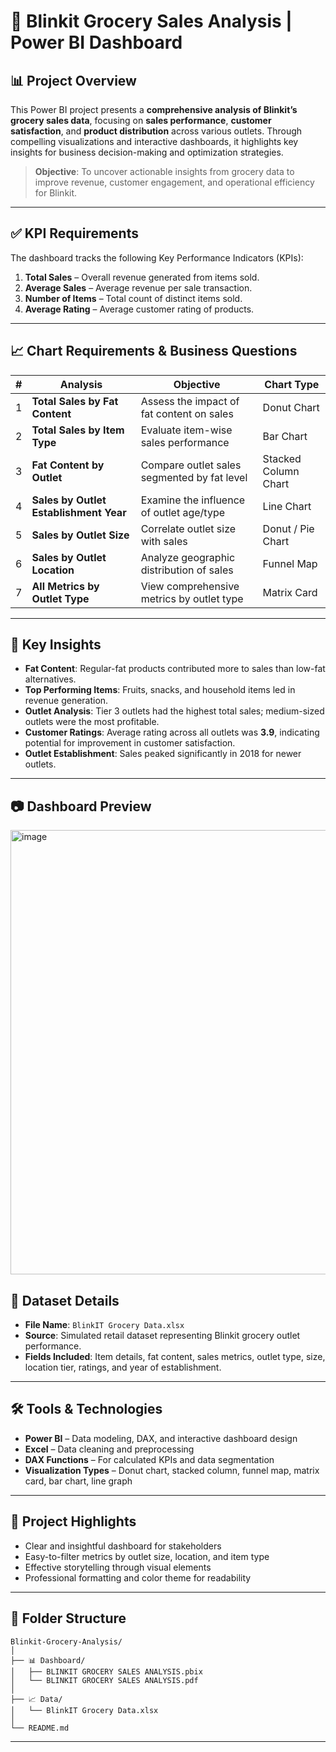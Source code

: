 # 🛒 Blinkit Grocery Sales Analysis | Power BI Dashboard

## 📊 Project Overview

This Power BI project presents a **comprehensive analysis of Blinkit’s grocery sales data**, focusing on **sales performance**, **customer satisfaction**, and **product distribution** across various outlets. Through compelling visualizations and interactive dashboards, it highlights key insights for business decision-making and optimization strategies.

> **Objective**: To uncover actionable insights from grocery data to improve revenue, customer engagement, and operational efficiency for Blinkit.

---

## ✅ KPI Requirements

The dashboard tracks the following Key Performance Indicators (KPIs):

1. **Total Sales** – Overall revenue generated from items sold.  
2. **Average Sales** – Average revenue per sale transaction.  
3. **Number of Items** – Total count of distinct items sold.  
4. **Average Rating** – Average customer rating of products.

---

## 📈 Chart Requirements & Business Questions

| # | Analysis | Objective | Chart Type |
|--|----------|-----------|------------|
| 1 | **Total Sales by Fat Content** | Assess the impact of fat content on sales | Donut Chart |
| 2 | **Total Sales by Item Type** | Evaluate item-wise sales performance | Bar Chart |
| 3 | **Fat Content by Outlet** | Compare outlet sales segmented by fat level | Stacked Column Chart |
| 4 | **Sales by Outlet Establishment Year** | Examine the influence of outlet age/type | Line Chart |
| 5 | **Sales by Outlet Size** | Correlate outlet size with sales | Donut / Pie Chart |
| 6 | **Sales by Outlet Location** | Analyze geographic distribution of sales | Funnel Map |
| 7 | **All Metrics by Outlet Type** | View comprehensive metrics by outlet type | Matrix Card |

---

## 📌 Key Insights

- **Fat Content**: Regular-fat products contributed more to sales than low-fat alternatives.
- **Top Performing Items**: Fruits, snacks, and household items led in revenue generation.
- **Outlet Analysis**: Tier 3 outlets had the highest total sales; medium-sized outlets were the most profitable.
- **Customer Ratings**: Average rating across all outlets was **3.9**, indicating potential for improvement in customer satisfaction.
- **Outlet Establishment**: Sales peaked significantly in 2018 for newer outlets.

---

## 📷 Dashboard Preview

<img width="1259" height="711" alt="image" src="https://github.com/user-attachments/assets/cbda90b8-c44b-43f2-9da6-f85bd470b09d" />

## 🧾 Dataset Details

- **File Name**: `BlinkIT Grocery Data.xlsx`  
- **Source**: Simulated retail dataset representing Blinkit grocery outlet performance.  
- **Fields Included**: Item details, fat content, sales metrics, outlet type, size, location tier, ratings, and year of establishment.

---

## 🛠 Tools & Technologies

- **Power BI** – Data modeling, DAX, and interactive dashboard design  
- **Excel** – Data cleaning and preprocessing  
- **DAX Functions** – For calculated KPIs and data segmentation  
- **Visualization Types** – Donut chart, stacked column, funnel map, matrix card, bar chart, line graph

---

## 🚀 Project Highlights

- Clear and insightful dashboard for stakeholders
- Easy-to-filter metrics by outlet size, location, and item type
- Effective storytelling through visual elements
- Professional formatting and color theme for readability

---

## 📁 Folder Structure

```
Blinkit-Grocery-Analysis/
│
├── 📊 Dashboard/
│   ├── BLINKIT GROCERY SALES ANALYSIS.pbix
│   └── BLINKIT GROCERY SALES ANALYSIS.pdf
│
├── 📈 Data/
│   └── BlinkIT Grocery Data.xlsx
│
└── README.md
```

---
